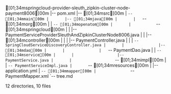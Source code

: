 [01;34mspringcloud-provider-sleuth_zipkin-cluster-node-payment8006[00m
|-- pom.xml
|-- [01;34msrc[00m
|   `-- [01;34mmain[00m
|       |-- [01;34mjava[00m
|       |   `-- [01;34morg[00m
|       |       `-- [01;34mopenatom[00m
|       |           `-- [01;34mspringcloud[00m
|       |               |-- PaymentServiceProviderSleuthAndZipkinClusterNode8006.java
|       |               |-- [01;34mcontroller[00m
|       |               |   |-- PaymentController.java
|       |               |   `-- SpringCloudServiceDiscoveryController.java
|       |               |-- [01;34mdao[00m
|       |               |   `-- PaymentDao.java
|       |               `-- [01;34mservice[00m
|       |                   |-- PaymentService.java
|       |                   `-- [01;34mimpl[00m
|       |                       `-- PaymentServiceImpl.java
|       `-- [01;34mresources[00m
|           |-- application.yml
|           `-- [01;34mmapper[00m
|               `-- PaymentMapper.xml
`-- tree.md

12 directories, 10 files
